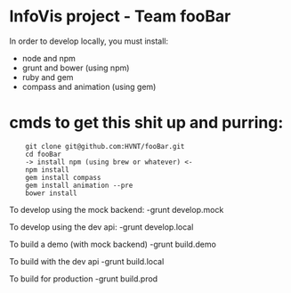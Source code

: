 # InfoVis project - Team fooBar

In order to develop locally, you must install:

- node and npm
- grunt and bower (using npm)
- ruby and gem
- compass and animation (using gem)

# cmds to get this shit up and purring:
```
    git clone git@github.com:HVNT/fooBar.git
    cd fooBar
    -> install npm (using brew or whatever) <-
    npm install
    gem install compass
    gem install animation --pre
    bower install
```

To develop using the mock backend:
-grunt develop.mock

To develop using the dev api:
-grunt develop.local

To build a demo (with mock backend)
-grunt build.demo

To build with the dev api
-grunt build.local

To build for production
-grunt build.prod

